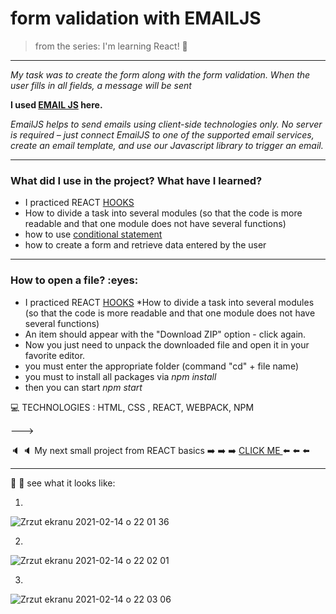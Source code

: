 
<h1> form validation with EMAILJS </h1>


>from the series: I'm learning React! :muscle:

----

*My task was to create the form along with the form validation. When the user fills in all fields, a message will be sent*


**I used [EMAIL JS](https://www.emailjs.com/docs/) here.**

*EmailJS helps to send emails using client-side technologies only. No server is required – just connect EmailJS to one of the supported email services, create an email template, and use our Javascript library to trigger an email.*



----


<h3>What did I use in the project? What have I learned?</h3>


* I practiced REACT [HOOKS](https://reactjs.org/docs/hooks-overview.html)
* How to divide a task into several modules (so that the code is more readable and that one module does not have several functions)
* how to use [conditional statement](https://www.robinwieruch.de/conditional-rendering-react)
* how to create a form and retrieve data entered by the user

-----

<h3>How to open a file? :eyes: </h3>

* I practiced REACT [HOOKS](https://reactjs.org/docs/hooks-overview.html)
*How to divide a task into several modules (so that the code is more readable and that one module does not have several functions)
* An item should appear with the "Download ZIP" option - click again.
* Now you just need to unpack the downloaded file and open it in your favorite editor.
* you must enter the appropriate folder (command "cd" + file name)
* you must to install all packages via *npm install*
* then you can start *npm start*




:computer: TECHNOLOGIES : HTML, CSS , REACT, WEBPACK, NPM



———>

:speaker: :speaker: My next small project from REACT basics  :arrow_right: :arrow_right: :arrow_right: [CLICK ME ](https://github.com/martynakil/kanban-board-react) :arrow_left: :arrow_left: :arrow_left:

----


:mag_right: :mag_right: see what it looks like:



1.
![Zrzut ekranu 2021-02-14 o 22 01 36](https://user-images.githubusercontent.com/59742201/107889270-b2cf7680-6f11-11eb-8cf3-ddb1b7a7d433.png)

2.
![Zrzut ekranu 2021-02-14 o 22 02 01](https://user-images.githubusercontent.com/59742201/107889269-b2cf7680-6f11-11eb-85a3-720939700743.png)

3.
![Zrzut ekranu 2021-02-14 o 22 03 06](https://user-images.githubusercontent.com/59742201/107889265-b19e4980-6f11-11eb-9f19-6f68ae6307c2.png)








